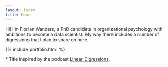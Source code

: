 ```yaml
---
layout: index
title: Home
---
```



Hi! I'm Florian Wanders, a PhD candidate in organizational psychology with ambitions to become a data scientist. My way there includes a number of digressions that I plan to share on here. 


{% include portfolio.html %}




&#42; Title inspired by the <!-- <a href="https://twitter.com/@multiarmbandit">Katie</a> and <a href="https://twitter.com/benjaffe">Ben's</a> wonderful --> podcast <a href="http://lineardigressions.com">Linear Digressions</a>.


<!--
<style>
    #wrap { width: 200px; height: 100px; padding: 0; overflow: hidden; }
    #frame { width: 500px; height: 100px; border:0 }
    #frame {
        -ms-zoom: 0.75;
        -moz-transform: scale(0.75);
        -moz-transform-origin: 0 0;
        -o-transform: scale(0.75);
        -o-transform-origin: 0 0;
        -webkit-transform: scale(0.75);
        -webkit-transform-origin: 0 0;
    }
</style>

<div id="wrap">
<iframe id="frame" scrolling="no" frameborder="no" src="https://w.soundcloud.com/player/?url=https%3A//api.soundcloud.com/tracks/173277531&download=false&autoplay=false&show_artwork=false&color=d3d3d3&sharing=false&buying=false"></iframe>
</div>
-->

